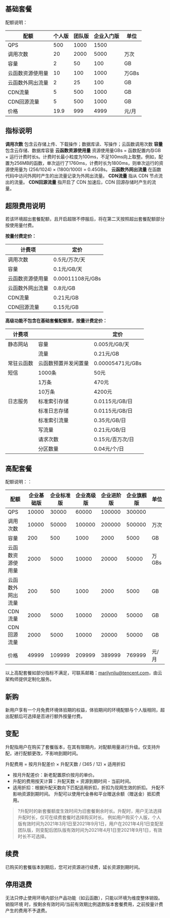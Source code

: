 
## 基础套餐
配额说明：

| 配额 | 个人版 | 团队版 | 企业入门版| 单位
| --- | --- | --- | --- |  --- |
| QPS | 500 | 1000 | 1500 | 
| 调用次数| 20 | 2000 | 5000 | 万次 
| 容量 | 2 | 50 | 100 | GB 
| 云函数资源使用量 | 10 | 100 | 1000 | 万GBs 
| 云函数外网出流量  | 2 | 25 | 100 | GB 
| CDN流量 | 5 | 500 | 1000 | GB |
| CDN回源流量 | 5 | 500 | 1000 | GB |
| 价格 | 19.9 | 999 | 4999 | 元/月 |

## 指标说明
**调用次数**
包含云存储上传、下载操作；数据库读、写操作；云函数调用次数
**容量**
包含云存储、数据库容量
**云函数资源使用量**
资源使用量GBs = 函数配置内存GB × 运行计费时长s。计费时长最小粒度为100ms，不足100ms向上取整。例如，配置为256MB的函数，单次运行了1760ms，计费时长为1800ms，则单次运行的资源使用量为 (256/1024) × (1800/1000) = 0.45GBs。
**云函数外网出流量**
在函数代码中访问外网时产生的出流量记录为外网出流量。
**CDN流量**
指从 CDN 节点流出的流量。
**CDN回源流量**
指开启了 CDN 加速后，CDN 回源存储时产生的流量。


## 超限费用说明
若该环境超出套餐配额，且开启超限不停服后，将在第二天按照超出套餐配额部分按使用量付费。

**按量付费定价：**

| 计费项 | 定价 |  
| --- | --- | 
| 调用次数  | 0.5元/万次/天 |
| 容量 | 0.1元/GB/天
| 云函数资源使用量 | 0.00011108元/GBs
| 云函数外网出流量  |  0.8元/GB
| CDN流量 | 0.21元/GB
| CDN回源流量 | 0.15元/GB


**高级功能不包含在基础套餐配额里，按量计费定价：**

| 计费项 |  | 定价 | 
| --- | --- | --- |
| 静态网站  | 容量 | 0.005元/GB/天 
| | 流量 | 0.21元/GB
| 常驻云函数 | 云函数预置并发闲置量	 | 0.00005471元/GBs
| 短信 | 1000条 | 50元
|  | 1万条	 | 470元
| | 10万条	 | 4200元
| 日志服务 | 标准索引存储 | 0.0115元/GB/日
|  | 标准日志存储	 | 0.0115元/GB/日
|  | 标准索引流量	 | 0.35元/GB/日
|  | 写流量	 | 0.21元/GB/日
|  | 请求次数	 | 0.15元/百万次/日
|  | 分区数量		 | 0.04元/个/日

## 高配套餐
配额说明：：

| 配额 | 企业基础版 | 企业标准版 | 企业高级版| 企业进阶版| 企业旗舰版| 单位
| --- | --- | --- | --- |  --- |--- |--- |
| QPS | 10000 | 30000 | 60000 | 100000 | 300000 | 
| 调用次数| 10000 | 50000 | 100000 | 200000 | 500000 | 万次 
| 容量 | 200 | 500 | 1000 | 2000 | 5000 |GB 
| 云函数资源使用量 | 2000 | 5000 | 10000 | 20000 | 50000 |万GBs 
| 云函数外网出流量  | 200 | 500 | 1000 | 2000 | 5000 |GB 
| CDN流量 | 2000 | 5000 | 10000 | 20000 | 50000 | GB |
| CDN回源流量 | 2000 | 5000 | 10000 | 20000 | 50000 |GB |
| 价格 | 49999 | 109999 | 209999 | 389999 | 769999 | 元/月 |

以上高配套餐如部分指标不满足，可联系邮箱：marilynliu@tencent.com，由云架构师提供定制化服务。

## 新购

新用户享有一个月免费环境体验期的权益，体验期间的环境配额与个人版相同，超出配额后可选择是否进行额外按量付费。

## 变配
升配指用户在购买了套餐版本，在其有限期内，对配额用量进行升级。仅支持升配，进行配额更改，不影响到期时间。

升配费用 = 按月升配差价 × 升配天数 / (365 / 12) × 适用折扣
* 按月升配差价：新老配置原价按月的单价。
* 升配的费用按天计算：升配天数 = 资源到期时间 - 当前时间。
* 适用折扣：根据升配天数向下匹配适用折扣，折扣为现网生效的折扣。
升配不影响资源到期时间。
升配可以使用代金券和平台赠送余额（赠送金）抵扣费用。

>?升配时的新套餐额度生效时间为旧套餐剩余时长。升配时，用户无法选择升配时长，仅可在续费套餐时选择购买时长。
例如用户购买个人版，个人版有效时间为2021年3月1日至2021年9月1日，用户在2021年4月1日变配至团队版，则变配后团队版有效时间为2021年4月1日至2021年9月1日，有效时长不可选择。

## 续费
已购买的套餐版本到期后，您可对资源进行续费，延长资源到期时间。

## 停用退费
无法只停止使用环境内部分产品功能（如云函数），只能以环境为维度整体销毁。
销毁环境 时，按剩余有效时间/当前有效期比例退款版本套餐费用，之前按量计费产生的费用不予退费。

